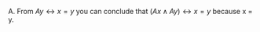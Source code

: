 A.
From $Ay \leftrightarrow x = y$ you can conclude that $(Ax \land Ay) \leftrightarrow x=y$ because x = y. 
